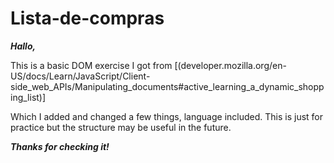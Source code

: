 # Lista-de-compras

***Hallo,***  

This is a basic DOM exercise I got from [(developer.mozilla.org/en-US/docs/Learn/JavaScript/Client-side_web_APIs/Manipulating_documents#active_learning_a_dynamic_shopping_list)]  

Which I added and changed a few things, language included.
This is just for practice but the structure may be useful in the future.  

***Thanks for checking it!***
